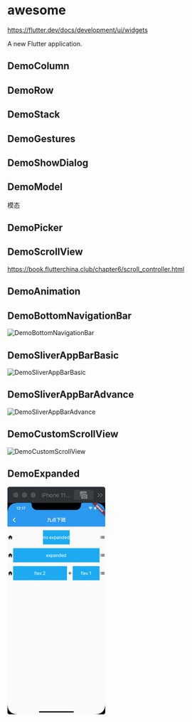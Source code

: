 # awesome

https://flutter.dev/docs/development/ui/widgets

A new Flutter application.

## DemoColumn

## DemoRow

## DemoStack

## DemoGestures

## DemoShowDialog

## DemoModel
模态

## DemoPicker

## DemoScrollView

https://book.flutterchina.club/chapter6/scroll_controller.html

## DemoAnimation

## DemoBottomNavigationBar
![DemoBottomNavigationBar](./img/DemoBottomNavigationBar.gif)


## DemoSliverAppBarBasic
![DemoSliverAppBarBasic](./img/DemoSliverAppBarBasic.gif)


## DemoSliverAppBarAdvance
![DemoSliverAppBarAdvance](./img/DemoSliverAppBarAdvance.gif)


## DemoCustomScrollView
![DemoCustomScrollView](./img/DemoCustomScrollView.gif)


## DemoExpanded
<img src="./img/DemoExpanded.png" alt="DemoExpanded" style="zoom:50%;" />